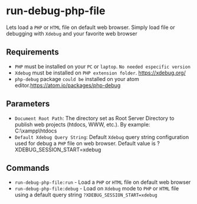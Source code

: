 # run-debug-php-file
Lets load a `PHP` or `HTML` file on default web browser. Simply load file or debugging with `Xdebug` and your favorite web browser

## Requirements

* `PHP` must be installed on your `PC` or `laptop`. `No needed especific version`
* `Xdebug` must be installed on `PHP extension folder`. https://xdebug.org/
* `php-debug` package `could be` installed on your atom editor.https://atom.io/packages/php-debug

## Parameters

* `Document Root Path`: The directory set as Root Server Directory to publish web projects (htdocs, WWW, etc.). By example: C:\xampp\htdocs
* `Default Xdebug Query String`: Default `Xdebug` query string configuration used for debug a `PHP` file on web browser. Default value is ?XDEBUG_SESSION_START=xdebug

## Commands

* `run-debug-php-file:run` - Load a `PHP` or `HTML` file on default web browser
* `run-debug-php-file:debug` - Load on `Xdebug` mode to `PHP` or `HTML` file using a default query string `?XDEBUG_SESSION_START=xdebug`

